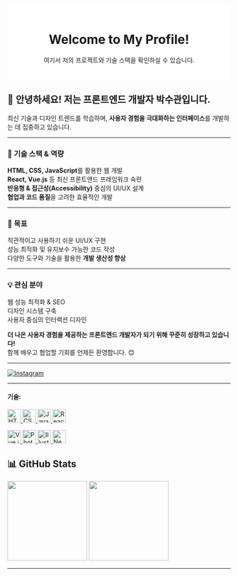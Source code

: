 <div style="background-color: #ffffff; padding: 20px;">
  <h1 style="text-align: center;">Welcome to My Profile!</h1>
  <p style="text-align: center;">여기서 저의 프로젝트와 기술 스택을 확인하실 수 있습니다.</p>
</div>

## 👋 안녕하세요! 저는 **프론트엔드 개발자** 박수관입니다.  
최신 기술과 디자인 트렌드를 학습하며, **사용자 경험을 극대화하는 인터페이스**를 개발하는 데 집중하고 있습니다.  

---

### 🚀 기술 스택 & 역량  
 **HTML, CSS, JavaScript**를 활용한 웹 개발  
 **React, Vue.js** 등 최신 프론트엔드 프레임워크 숙련  
 **반응형 & 접근성(Accessibility)** 중심의 UI/UX 설계  
 **협업과 코드 품질**을 고려한 효율적인 개발  

---

### 🎯 목표  
 직관적이고 사용하기 쉬운 UI/UX 구현  
 성능 최적화 및 유지보수 가능한 코드 작성  
 다양한 도구와 기술을 활용한 **개발 생산성 향상**  

---

### 💡 관심 분야  
 웹 성능 최적화 & SEO  
 디자인 시스템 구축  
 사용자 중심의 인터랙션 디자인  

 **더 나은 사용자 경험을 제공하는 프론트엔드 개발자가 되기 위해 꾸준히 성장하고 있습니다!**  
 함께 배우고 협업할 기회를 언제든 환영합니다. 😊  


---
[![Instagram](https://img.shields.io/badge/Instagram-Follow-pink)](https://www.instagram.com/sug_0728/)

---
#### 기술:
<p align="left">
  <a href="https://developer.mozilla.org/en-US/docs/Web/HTML">
    <img src="https://img.shields.io/badge/HTML5-E34F26?logo=html5&logoColor=white" alt="HTML" height="30px">
  </a>
  <a href="https://developer.mozilla.org/en-US/docs/Web/CSS">
    <img src="https://img.shields.io/badge/CSS3-1572B6?logo=css3&logoColor=white" alt="CSS" height="30px">
  </a>
  <a href="https://developer.mozilla.org/en-US/docs/Web/JavaScript">
    <img src="https://img.shields.io/badge/JavaScript-F7DF1E?logo=javascript&logoColor=black" alt="JavaScript" height="30px">
  </a>
  <a href="https://reactjs.org/">
    <img src="https://img.shields.io/badge/React-20232A?logo=react&logoColor=61DAFB" alt="React" height="30px">
  </a>
</p>

<p align="left">
  <a href="https://vuejs.org/">
    <img src="https://img.shields.io/badge/Vue.js-4FC08D?logo=vue.js&logoColor=white" alt="Vue.js" height="30px">
  </a>
  <a href="https://www.adobe.com/products/photoshop.html">
    <img src="https://img.shields.io/badge/Adobe%20Photoshop-31A8FF?logo=adobephotoshop&logoColor=white" alt="Photoshop" height="30px">
  </a>
  <a href="https://www.adobe.com/products/illustrator.html">
    <img src="https://img.shields.io/badge/Adobe%20Illustrator-FF9A00?logo=adobeillustrator&logoColor=white" alt="Illustrator" height="30px">
  </a>
  <img src="https://img.shields.io/badge/Next.js-000000?style=for-the-badge&logo=nextdotjs&logoColor=white" alt="Next.js" height="30px">
</p>

## 📊 GitHub Stats

<div align="py-3">
  <img src="https://github-readme-stats.vercel.app/api?username=Sugwan-p&show_icons=true&theme=radical" height="180px" />
  <img src="https://github-readme-stats.vercel.app/api/top-langs/?username=Sugwan-p&theme=dark" height="180px" />
</div>





---

<!--
**Sugwan-p/Sugwan-p** is a ✨ _special_ ✨ repository because its `README.md` (this file) appears on your GitHub profile.

Here are some ideas to get you started:

- 🔭 I’m currently working on ...
- 🌱 I’m currently learning ...
- 👯 I’m looking to collaborate on ...
- 🤔 I’m looking for help with ...
- 💬 Ask me about ...
- 📫 How to reach me: ...
- 😄 Pronouns: ...
- ⚡ Fun fact: ...
-->
